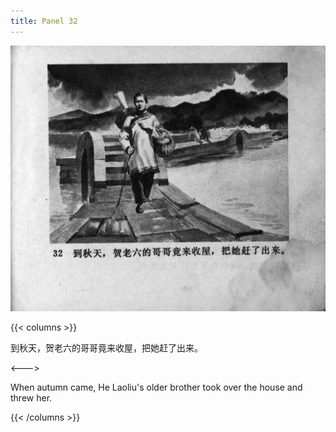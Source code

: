 ```yaml
---
title: Panel 32
---
```


![zhufu panel](./../../images/zhufu/seifert0772_zf_0037_032.jpg)

{{< columns >}}

到秋天，贺老六的哥哥竟来收屋，把她赶了出来。

<--->

When autumn came, He Laoliu's older brother took over the house and threw her.

{{< /columns >}}